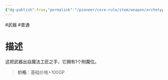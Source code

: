 ```yaml
---
{"dg-publish":true,"permalink":"/pioneer/core-rule/item/weapon/archetype/a-1/","dgPassFrontmatter":true}
---
```


#武器 #普通
# 描述
这把武器出自魔法工匠之手，它拥有1个附魔位。

>**价格**：基础价格+100GP
